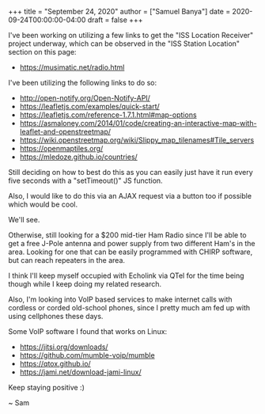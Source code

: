 +++
title = "September 24, 2020"
author = ["Samuel Banya"]
date = 2020-09-24T00:00:00-04:00
draft = false
+++

I've been working on utilizing a few links to get the "ISS Location Receiver" project underway, which can be
observed in the "ISS Station Location" section on this page:

-   <https://musimatic.net/radio.html>

I've been utilizing the following links to do so:

-   <http://open-notify.org/Open-Notify-API/>
-   <https://leafletjs.com/examples/quick-start/>
-   <https://leafletjs.com/reference-1.7.1.html#map-options>
-   <https://asmaloney.com/2014/01/code/creating-an-interactive-map-with-leaflet-and-openstreetmap/>
-   <https://wiki.openstreetmap.org/wiki/Slippy_map_tilenames#Tile_servers>
-   <https://openmaptiles.org/>
-   <https://mledoze.github.io/countries/>

Still deciding on how to best do this as you can easily just have it run every five seconds with
a "setTimeout()" JS function.

Also, I would like to do this via an AJAX request via a button too if possible which would be cool.

We'll see.

Otherwise, still looking for a $200 mid-tier Ham Radio since I'll be able to get a free J-Pole antenna
and power supply from two different Ham's in the area. Looking for one that can be easily programmed with
CHIRP software, but can reach repeaters in the area.

I think I'll keep myself occupied with Echolink via QTel for the time being though while I keep doing my related
research.

Also, I'm looking into VoIP based services to make internet calls with cordless or corded old-school phones, since
I pretty much am fed up with using cellphones these days.

Some VoIP software I found that works on Linux:

-   <https://jitsi.org/downloads/>
-   <https://github.com/mumble-voip/mumble>
-   <https://qtox.github.io/>
-   <https://jami.net/download-jami-linux/>

Keep staying positive :)

~ Sam